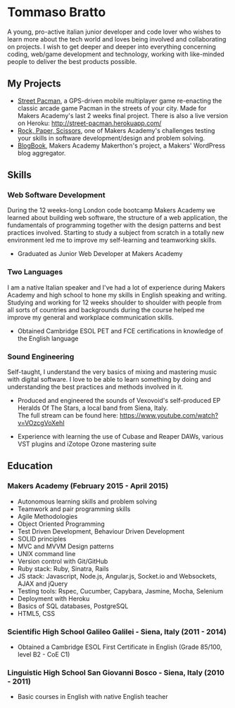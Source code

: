 # Tommaso Bratto

A young, pro-active italian junior developer and code lover who wishes to learn more about the tech world and loves being involved and collaborating on projects.
I wish to get deeper and deeper into everything concerning coding, web/game development and technology, working with like-minded people to deliver the best products possible.  

## My Projects

- [Street Pacman](https://github.com/tommasobratto/pacman-clientside), a GPS-driven mobile multiplayer game re-enacting the classic arcade game Pacman in the streets of your city. Made for Makers Academy's last 2 weeks final project. There is also a live version on Heroku: http://street-pacman.herokuapp.com/
- [Rock, Paper, Scissors](https://github.com/tommasobratto/rock_paper_scissors-challenge), one of Makers Academy's challenges testing your skills in software development/design and problem solving.
- [BlogBook](https://github.com/GruntingUnicorns/blogbook), Makers Academy Makerthon's project, a Makers' WordPress blog aggregator.

## Skills

### Web Software Development

During the 12 weeks-long London code bootcamp Makers Academy we learned about building web software, the structure of a web application, the fundamentals of programming together with the design patterns and best practices involved. Starting to study a subject from scratch in a totally new environment led me to improve my self-learning and teamworking skills.

- Graduated as Junior Web Developer at Makers Academy

### Two Languages

I am a native Italian speaker and I've had a lot of experience during Makers Academy and high school to hone my skills in English speaking and writing. Studying and working for 12 weeks shoulder to shoulder with people from all sorts of countries and backgrounds during the course helped me improve my general and workplace communication skills.

- Obtained Cambridge ESOL PET and FCE certifications in knowledge of the English language 

### Sound Engineering

Self-taught, I understand the very basics of mixing and mastering music with digital software. I love to be able to learn something by doing and understanding the best practices and methods involved in it.

- Produced and engineered the sounds of Vexovoid's self-produced EP Heralds Of The Stars, a local band from Siena, Italy.  
The full stream can be found here: https://www.youtube.com/watch?v=VOzcgVoXehI

- Experience with learning the use of Cubase and Reaper DAWs, various VST plugins and iZotope Ozone mastering suite

## Education

### Makers Academy (February 2015 - April 2015)

- Autonomous learning skills and problem solving
- Teamwork and pair programming skills
- Agile Methodologies
- Object Oriented Programming
- Test Driven Development, Behaviour Driven Development
- SOLID principles
- MVC and MVVM Design patterns
- UNIX command line
- Version control with Git/GitHub
- Ruby stack: Ruby, Sinatra, Rails
- JS stack: Javascript, Node.js, Angular.js, Socket.io and Websockets, AJAX and jQuery
- Testing tools: Rspec, Cucumber, Capybara, Jasmine, Mocha, Selenium
- Deployment with Heroku
- Basics of SQL databases, PostgreSQL
- HTML5, CSS

### Scientific High School Galileo Galilei - Siena, Italy (2011 - 2014)

- Obtained a Cambridge ESOL First Certificate in English (Grade 85/100, level B2 - CoE C1)

### Linguistic High School San Giovanni Bosco - Siena, Italy (2010 - 2011)

- Basic courses in English with native English teacher
